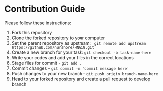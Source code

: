 # Contribution Guide

Please follow these instructions:


1. Fork this repository
2. Clone the forked repository to your computer
3. Set the parent repository as upstream: ```
git remote add upstream https://github.com/hurshore/HNGi8.git```
4. Create a new branch for your task: ```git checkout -b task-name-here```
5. Write your codes and add your files in the correct locations
6. Stage files for commit - ```git add .```
7. Commit changes - ```git commit -m 'commit message here'```
8. Push changes to your new branch - ```git push origin branch-name-here```
9. Head to your forked repository and create a pull request to develop branch

